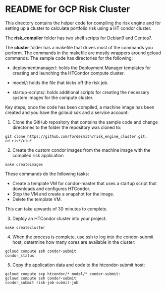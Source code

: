 # README for GCP Risk Cluster

This directory contains the helper code for compiling the risk engine and for setting up a cluster to calculate portfolio risk using a HT condor cluster. 

The **risk_compiler** folder has two shell scripts for Debian9 and Centos7.

The **cluster** folder has a makefile that drives most of the commands you perform. The commands in the makefile are mostly wrappers around gcloud commands. The sample code has directories for the following:

* deploymentmanager/:  holds the Deployment Manager templates for creating and launching the HTCondor compute cluster.

* model/: holds the file that kicks off the risk job. 

* startup-scripts/:  holds additional scripts for creating the necessary system images for the compute cluster.

Key steps, once the code has been compiled, a machine image has been created and you have the gcloud sdk and a service account:

1. Clone the GitHub repository that contains the sample code and change directories to the folder the repository was cloned to:

```
git clone https://github.com/fordesmith/risk_engine_cluster.git;
cd ris*/clu*
```

2. Create the custom condor images from the machine image with the compiled risk application

```
make createimages
```


These commands do the following tasks:
* Create a template VM for condor-master that uses a startup script that downloads and configures HTCondor.
* Stop the VM and create a snapshot for the image.
* Delete the template VM.

This can take upwards of 30 minutes to complete.

3. Deploy an HTCondor cluster into your project:

```
make createcluster
```


4. When the process is complete, use ssh to log into the condor-submit host, determine how many cores are available in the cluster:

```
gcloud compute ssh condor-submit
condor_status
```


5. Copy the application data and code to the htcondor-submit host:

```
gcloud compute scp htcondor/* model/* condor-submit:
gcloud compute ssh condor-submit
condor_submit risk-job-submit-job
```